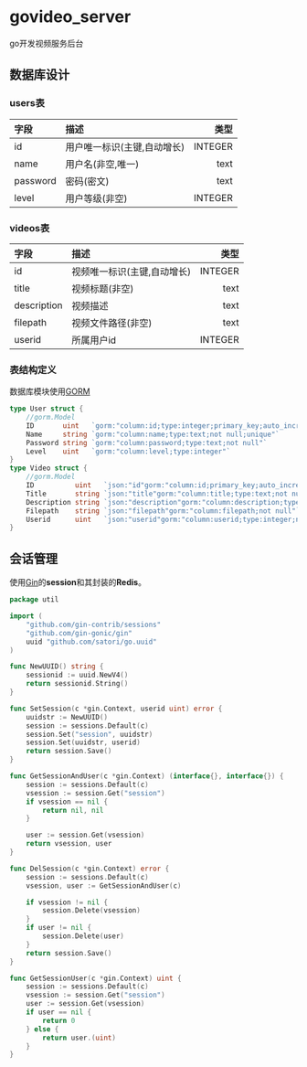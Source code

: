 # govideo_server
go开发视频服务后台

## 数据库设计

### users表

|字段|描述|类型|
|:-|:-|-:|
|id|用户唯一标识(主键,自动增长)|INTEGER|
|name|用户名(非空,唯一)|text|
|password|密码(密文)|text|
|level|用户等级(非空)|INTEGER|

### videos表

|字段|描述|类型|
|:-|:-|-:|
|id|视频唯一标识(主键,自动增长)|INTEGER|
|title|视频标题(非空)|text|
|description|视频描述|text|
|filepath|视频文件路径(非空)|text|
|userid|所属用户id|INTEGER|

### 表结构定义
数据库模块使用[GORM](https://gorm.io/)
```Go
type User struct {
	//gorm.Model
	ID       uint   `gorm:"column:id;type:integer;primary_key;auto_increment"`
	Name     string `gorm:"column:name;type:text;not null;unique"`
	Password string `gorm:"column:password;type:text;not null"`
	Level    uint   `gorm:"column:level;type:integer"`
}
type Video struct {
	//gorm.Model
	ID          uint   `json:"id"gorm:"column:id;primary_key;auto_increment"`
	Title       string `json:"title"gorm:"column:title;type:text;not null"`
	Description string `json:"description"gorm:"column:description;type:text"`
	Filepath    string `json:"filepath"gorm:"column:filepath;not null"`
	Userid      uint   `json:"userid"gorm:"column:userid;type:integer;not null"`
}
```

## 会话管理

使用[Gin](https://gin-gonic.com/zh-cn/docs/)的**session**和其封装的**Redis**。
```Go
package util

import (
	"github.com/gin-contrib/sessions"
	"github.com/gin-gonic/gin"
	uuid "github.com/satori/go.uuid"
)

func NewUUID() string {
	sessionid := uuid.NewV4()
	return sessionid.String()
}

func SetSession(c *gin.Context, userid uint) error {
	uuidstr := NewUUID()
	session := sessions.Default(c)
	session.Set("session", uuidstr)
	session.Set(uuidstr, userid)
	return session.Save()
}

func GetSessionAndUser(c *gin.Context) (interface{}, interface{}) {
	session := sessions.Default(c)
	vsession := session.Get("session")
	if vsession == nil {
		return nil, nil
	}

	user := session.Get(vsession)
	return vsession, user
}

func DelSession(c *gin.Context) error {
	session := sessions.Default(c)
	vsession, user := GetSessionAndUser(c)

	if vsession != nil {
		session.Delete(vsession)
	}
	if user != nil {
		session.Delete(user)
	}
	return session.Save()
}

func GetSessionUser(c *gin.Context) uint {
	session := sessions.Default(c)
	vsession := session.Get("session")
	user := session.Get(vsession)
	if user == nil {
		return 0
	} else {
		return user.(uint)
	}
}
```
